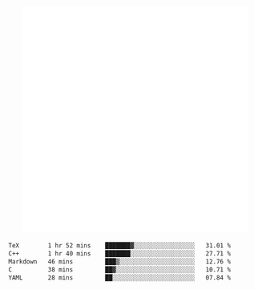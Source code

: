 <div align="center">
    <a href="https://konst.fish">
        <img src="https://raw.githubusercontent.com/konstfish/konstfish/master/fish.svg" alt="Logo" width="450"/>
    </a>
</div>

<!--START_SECTION:waka-->
```text
TeX        1 hr 52 mins    ███████▓░░░░░░░░░░░░░░░░░   31.01 % 
C++        1 hr 40 mins    ███████░░░░░░░░░░░░░░░░░░   27.71 % 
Markdown   46 mins         ███▒░░░░░░░░░░░░░░░░░░░░░   12.76 % 
C          38 mins         ██▓░░░░░░░░░░░░░░░░░░░░░░   10.71 % 
YAML       28 mins         ██░░░░░░░░░░░░░░░░░░░░░░░   07.84 % 
```
<!--END_SECTION:waka-->
